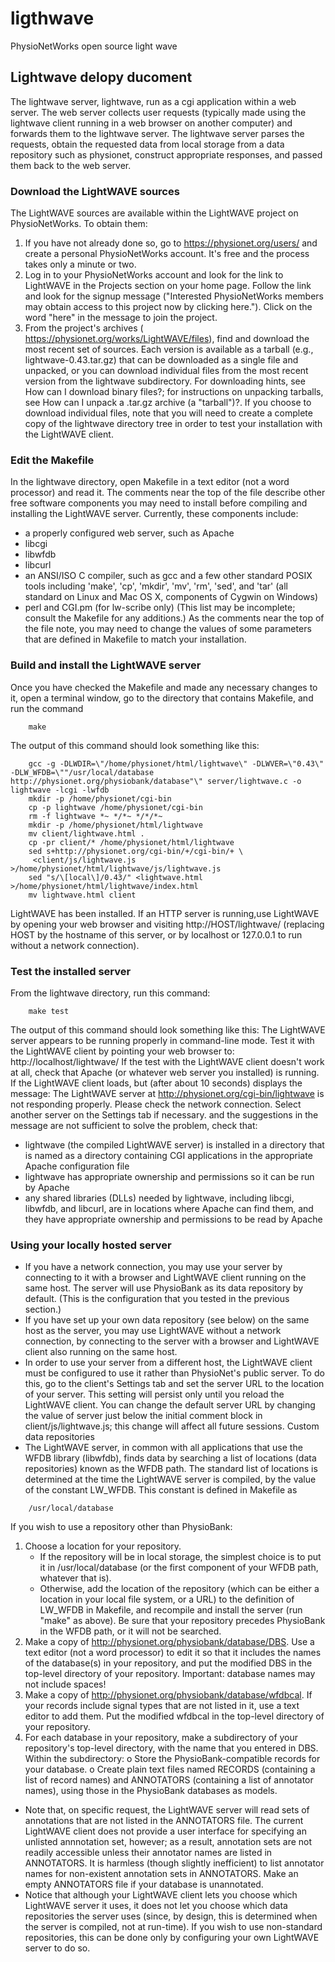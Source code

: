 # ligthwave

PhysioNetWorks open source light wave

## Lightwave delopy ducoment   

The lightwave server, lightwave, run as a cgi application within a web server. The web server collects user requests (typically made using the lightwave client running in a web browser on another computer) and forwards them to the lightwave  server. The lightwave server parses the requests, obtain the requested data from local storage from a data repository such as physionet, construct appropriate responses, and passed them back to the web server. 

### Download the LightWAVE sources

The LightWAVE sources are available within the LightWAVE project on PhysioNetWorks. To obtain them:

1.   If you have not already done so, go to https://physionet.org/users/ and create a personal PhysioNetWorks account. It's free and the process takes only a minute or two.
2.  Log in to your PhysioNetWorks account and look for the link to LightWAVE in the Projects section on your home page. Follow the link and look for the signup message ("Interested PhysioNetWorks members may obtain access to this project now by clicking here."). Click on the word "here" in the message to join the project.
3.   From the project's archives ( https://physionet.org/works/LightWAVE/files), find and download the most recent set of sources. Each version is available as a tarball (e.g., lightwave-0.43.tar.gz) that can be downloaded as a single file and unpacked, or you can download individual files from the most recent version from the lightwave subdirectory. For downloading hints, see How can I download binary files?; for instructions on unpacking tarballs, see How can I unpack a .tar.gz archive (a "tarball")?. If you choose to download individual files, note that you will need to create a complete copy of the lightwave directory tree in order to test your installation with the LightWAVE client.

### Edit the Makefile

In the lightwave directory, open Makefile in a text editor (not a word processor) and read it. The comments near the top of the file describe other free software components you may need to install before compiling and installing the LightWAVE server.
Currently, these components include:

* a properly configured web server, such as Apache
* libcgi
* libwfdb
* libcurl
* an ANSI/ISO C compiler, such as gcc and a few other standard POSIX tools including 'make', 'cp', 'mkdir', 'mv', 'rm', 'sed', and 'tar' (all standard on Linux and Mac OS X, components of Cygwin on Windows)
* perl and CGI.pm (for lw-scribe only)
(This list may be incomplete; consult the Makefile for any additions.)
As the comments near the top of the file note, you may need to change the values of some parameters that are defined in Makefile to match your installation.

### Build and install the LightWAVE server
Once you have checked the Makefile and made any necessary changes to it, open a terminal window, go to the directory that contains Makefile, and run the command

```
    make
```
The output of this command should look something like this:

```
    gcc -g -DLWDIR=\"/home/physionet/html/lightwave\" -DLWVER=\"0.43\" -DLW_WFDB=\""/usr/local/database http://physionet.org/physiobank/database"\" server/lightwave.c -o lightwave -lcgi -lwfdb
    mkdir -p /home/physionet/cgi-bin
    cp -p lightwave /home/physionet/cgi-bin
    rm -f lightwave *~ */*~ */*/*~
    mkdir -p /home/physionet/html/lightwave
    mv client/lightwave.html .
    cp -pr client/* /home/physionet/html/lightwave
    sed s+http://physionet.org/cgi-bin/+/cgi-bin/+ \
     <client/js/lightwave.js >/home/physionet/html/lightwave/js/lightwave.js
    sed "s/\[local\]/0.43/" <lightwave.html >/home/physionet/html/lightwave/index.html
    mv lightwave.html client
```

LightWAVE has been installed.  If an HTTP server is running,use LightWAVE by opening your web browser and visiting http://HOST/lightwave/ (replacing HOST by the hostname of this server, or by localhost
or 127.0.0.1 to run without a network connection).
### Test the installed server
From the lightwave directory, run this command:

```
    make test
```
The output of this command should look something like this:
    The LightWAVE server appears to be running properly in command-line mode.
    Test it with the LightWAVE client by pointing your web browser to:
        http://localhost/lightwave/
If the test with the LightWAVE client doesn't work at all, check that Apache (or whatever web server you installed) is running.
If the LightWAVE client loads, but (after about 10 seconds) displays the message:
    The LightWAVE server at
    http://physionet.org/cgi-bin/lightwave
    is not responding properly.  Please check
    the network connection.  Select another server
    on the Settings tab if necessary.
and the suggestions in the message are not sufficient to solve the problem, check that:
*	lightwave (the compiled LightWAVE server) is installed in a directory that is named as a directory containing CGI applications in the appropriate Apache configuration file
*	lightwave has appropriate ownership and permissions so it can be run by Apache
*	any shared libraries (DLLs) needed by lightwave, including libcgi, libwfdb, and libcurl, are in locations where Apache can find them, and they have appropriate ownership and permissions to be read by Apache
### Using your locally hosted server
* If you have a network connection, you may use your server by connecting to it with a browser and LightWAVE client running on the same host. The server will use PhysioBank as its data repository by default. (This is the configuration that you tested in the previous section.)
* If you have set up your own data repository (see below) on the same host as the server, you may use LightWAVE without a network connection, by connecting to the server with a browser and LightWAVE client also running on the same host.
* In order to use your server from a different host, the LightWAVE client must be configured to use it rather than PhysioNet's public server. To do this, go to the client's Settings tab and set the server URL to the location of your server. This setting will persist only until you reload the LightWAVE client. You can change the default server URL by changing the value of server just below the initial comment block in client/js/lightwave.js; this change will affect all future sessions.
Custom data repositories
* The LightWAVE server, in common with all applications that use the WFDB library (libwfdb), finds data by searching a list of locations (data repositories) known as the WFDB path. The standard list of locations is determined at the time the LightWAVE server is compiled, by the value of the constant LW_WFDB. This constant is defined in Makefile as
```
    /usr/local/database
```
If you wish to use a repository other than PhysioBank:
1.	Choose a location for your repository.
    * If the repository will be in local storage, the simplest choice is to put it in /usr/local/database (or the first component of your WFDB path, whatever that is).
    * Otherwise, add the location of the repository (which can be either a location in your local file system, or a URL) to the definition of LW_WFDB in Makefile, and recompile and install the server (run "make" as above). Be sure that your repository precedes PhysioBank in the WFDB path, or it will not be searched.
2.	Make a copy of http://physionet.org/physiobank/database/DBS. Use a text editor (not a word processor) to edit it so that it includes the names of the database(s) in your repository, and put the modified DBS in the top-level directory of your repository. Important: database names may not include spaces!
3.	Make a copy of http://physionet.org/physiobank/database/wfdbcal. If your records include signal types that are not listed in it, use a text editor to add them. Put the modified wfdbcal in the top-level directory of your repository.
4.	For each database in your repository, make a subdirectory of your repository's top-level directory, with the name that you entered in DBS. Within the subdirectory:
o	Store the PhysioBank-compatible records for your database.
o	Create plain text files named RECORDS (containing a list of record names) and ANNOTATORS (containing a list of annotator names), using those in the PhysioBank databases as models.
* Note that, on specific request, the LightWAVE server will read sets of annotations that are not listed in the ANNOTATORS file. The current LightWAVE client does not provide a user interface for specifying an unlisted annnotation set, however; as a result, annotation sets are not readily accessible unless their annotator names are listed in ANNOTATORS. It is harmless (though slightly inefficient) to list annotator names for non-existent annotation sets in ANNOTATORS. Make an empty ANNOTATORS file if your database is unannotated.
* Notice that although your LightWAVE client lets you choose which LightWAVE server it uses, it does not let you choose which data repositories the server uses (since, by design, this is determined when the server is compiled, not at run-time). If you wish to use non-standard repositories, this can be done only by configuring your own LightWAVE server to do so.






